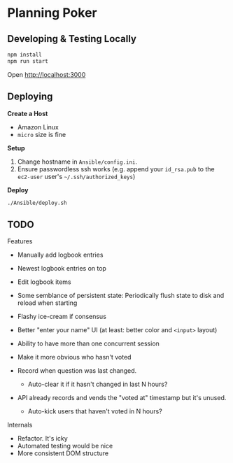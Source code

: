 Planning Poker
==============

Developing & Testing Locally
----------------------------


```sh
npm install
npm run start
```

Open <http://localhost:3000>


Deploying
---------

**Create a Host**

- Amazon Linux
- `micro` size is fine

**Setup**

1. Change hostname in `Ansible/config.ini`.
2. Ensure passwordless ssh works (e.g. append your `id_rsa.pub` to the `ec2-user` user's `~/.ssh/authorized_keys`)

**Deploy**

```sh
./Ansible/deploy.sh
```

TODO
----

Features

- Manually add logbook entries
- Newest logbook entries on top
- Edit logbook items
- Some semblance of persistent state: Periodically flush state to disk and reload when starting

- Flashy ice-cream if consensus
- Better "enter your name" UI (at least: better color and `<input>` layout)
- Ability to have more than one concurrent session

- Make it more obvious who hasn't voted
- Record when question was last changed. 
    - Auto-clear it if it hasn't changed in last N hours?
- API already records and vends the "voted at" timestamp but it's unused.
    - Auto-kick users that haven't voted in N hours?

Internals

- Refactor. It's icky
- Automated testing would be nice
- More consistent DOM structure

